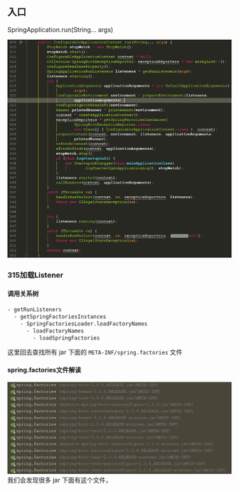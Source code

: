 ## 入口

SpringApplication.run(String... args)

![](images/01_01.png)

### 315加载Listener

  #### 调用关系树
  
  ```
  - getRunListeners
    - getSpringFactoriesInstances
      - SpringFactoriesLoader.loadFactoryNames 
        - loadFactoryNames
          - loadSpringFactories  
  ```          
  这里回去查找所有 jar 下面的 `META-INF/spring.factories` 文件
  
  #### spring.factories文件解读
  ![](images/01_03.png)
  我们会发现很多 jar 下面有这个文件，
             